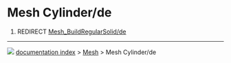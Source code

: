 # Mesh Cylinder/de
1.  REDIRECT [Mesh_BuildRegularSolid/de](Mesh_BuildRegularSolid/de.md)



---
![](images/Right_arrow.png) [documentation index](../README.md) > [Mesh](Mesh_Workbench.md) > Mesh Cylinder/de
